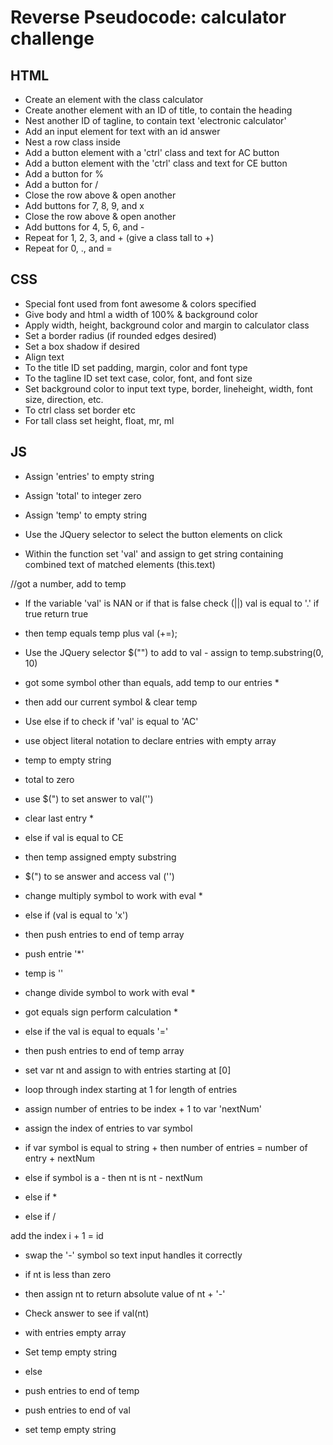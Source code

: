 
# Reverse Pseudocode: calculator challenge

## HTML

 * Create an element with the class calculator
 * Create another element with an ID of title, to contain the heading
 * Nest another ID of tagline, to contain text 'electronic calculator'
 * Add an input element for text with an id answer
 * Nest a row class inside 
 * Add a button element with a 'ctrl' class and text for AC button
 * Add a button element with the 'ctrl' class and text for CE button
 * Add a button for %
 * Add a button for /
 * Close the row above & open another
 * Add buttons for 7, 8, 9, and x 
 * Close the row above & open another
 * Add buttons for 4, 5, 6, and -
 * Repeat for 1, 2, 3, and + (give a class tall to +)
 * Repeat for 0, ., and =


## CSS

 * Special font used from font awesome & colors specified 
 * Give body and html a width of 100% & background color
 * Apply width, height, background color and margin to calculator class
 * Set a border radius (if rounded edges desired)
 * Set a box shadow if desired
 * Align text 
 * To the title ID set padding, margin, color and font type
 * To the tagline ID set text case, color, font, and font size
 * Set background color to input text type, border, lineheight, width, font size, direction, etc.
 * To ctrl class set border etc
 * For tall class set height, float, mr, ml

 ## JS

 * Assign 'entries' to empty string
 * Assign 'total' to integer zero

 * Assign 'temp' to empty string
 * Use the JQuery selector to select the button elements on click
 * Within the function set 'val' and assign to get string containing combined text of matched elements (this.text) 
 
  //got a number, add to temp 
 * If the variable 'val' is NAN or if that is false check (||) val is equal to '.' if true return true
 * then temp equals temp plus val (+=);
 * Use the JQuery selector $("") to add to val - assign to temp.substring(0, 10)

 * got some symbol other than equals, add temp to our entries *
 * then add our current symbol & clear temp
 * Use else if to check if 'val' is equal to 'AC'
 * use object literal notation to declare entries with empty array
 * temp to empty string
 * total to zero
 * use $(") to set answer to val('')

* clear last entry *
 * else if val is equal to CE
 * then temp assigned empty substring
 * $(") to se answer and access val ('')

* change multiply symbol to work with eval *
* else if (val is equal to 'x')
* then push entries to end of temp array
* push entrie '*'
* temp is ''

* change divide symbol to work with eval *

* got equals sign perform calculation *
* else if the val is equal to equals '='
* then push entries to end of temp array

* set var nt and assign to <Number> with entries starting at [0]
* loop through index starting at 1 for length of entries
* assign number of entries to be index + 1 to var 'nextNum'
* assign the index of entries to var symbol

* if var symbol is equal to string + then number of entries = number of entry + nextNum
* else if symbol is a - then nt is nt  - nextNum
* else if *
* else if /

add the index i + 1 = id

* swap the '-' symbol so text input handles it correctly
* if nt is less than zero
* then assign nt to return absolute value of nt + '-'

* Check answer to see if val(nt)
* with entries empty array
* Set temp empty string

* else 
* push entries to end of temp
* push entries to end of val
* set temp empty string
 

